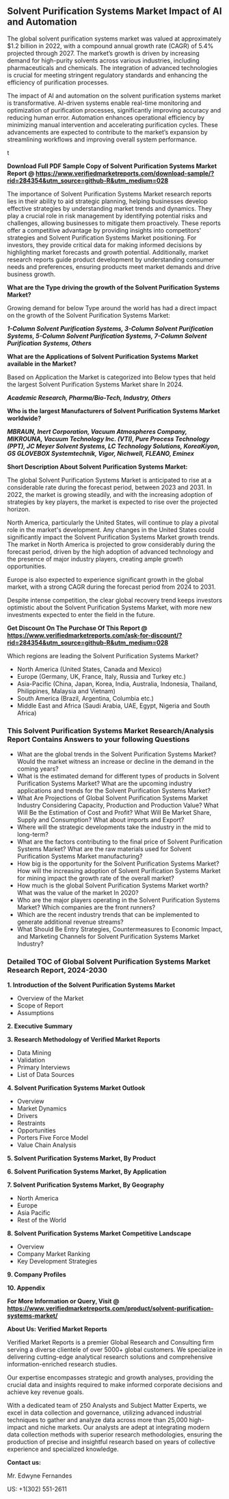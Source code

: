 <h2>Solvent Purification Systems Market Impact of AI and Automation</h2><p>The global solvent purification systems market was valued at approximately $1.2 billion in 2022, with a compound annual growth rate (CAGR) of 5.4% projected through 2027. The market’s growth is driven by increasing demand for high-purity solvents across various industries, including pharmaceuticals and chemicals. The integration of advanced technologies is crucial for meeting stringent regulatory standards and enhancing the efficiency of purification processes.</p><p>The impact of AI and automation on the solvent purification systems market is transformative. AI-driven systems enable real-time monitoring and optimization of purification processes, significantly improving accuracy and reducing human error. Automation enhances operational efficiency by minimizing manual intervention and accelerating purification cycles. These advancements are expected to contribute to the market’s expansion by streamlining workflows and improving overall system performance.</p>t</p><p id="" class=""><strong>Download Full PDF Sample Copy of Solvent Purification Systems Market Report @ <a href="https://www.verifiedmarketreports.com/download-sample/?rid=284354&utm_source=github-R&utm_medium=028" target="_blank">https://www.verifiedmarketreports.com/download-sample/?rid=284354&utm_source=github-R&utm_medium=028</a></strong></p><p>The importance of&nbsp;Solvent Purification Systems Market research reports lies in their ability to aid strategic planning, helping businesses develop effective strategies by understanding market trends and dynamics. They play a crucial role in risk management by identifying potential risks and challenges, allowing businesses to mitigate them proactively. These reports offer a competitive advantage by providing insights into competitors' strategies and Solvent Purification Systems Market positioning. For investors, they provide critical data for making informed decisions by highlighting market forecasts and growth potential. Additionally, market research reports guide product development by understanding consumer needs and preferences, ensuring products meet market demands and drive business growth.</p><p><strong>What are the&nbsp;Type driving the growth of the Solvent Purification Systems Market?</strong></p><p id="" class="">Growing demand for below Type around the world has had a direct impact on the growth of the Solvent Purification Systems Market:</p><em><strong>1-Column Solvent Purification Systems, 3-Column Solvent Purification Systems, 5-Column Solvent Purification Systems, 7-Column Solvent Purification Systems, Others</strong></em></p><strong>What are the&nbsp;Applications&nbsp;of Solvent Purification Systems Market available in the Market?</strong></p><p id="" class="">Based on Application the Market is categorized into Below types that held the largest Solvent Purification Systems Market share In 2024.</p><em><strong>Academic Research, Pharma/Bio-Tech, Industry, Others</strong></em></p><strong>Who is the largest Manufacturers of Solvent Purification Systems Market worldwide?</strong></p><p><em><strong>MBRAUN, Inert Corporation, Vacuum Atmospheres Company, MIKROUNA, Vacuum Technology Inc. (VTI), Pure Process Technology (PPT), JC Meyer Solvent Systems, LC Technology Solutions, KoreaKiyon, GS GLOVEBOX Systemtechnik, Vigor, Nichwell, FLEANO, Eminex</strong></em></p><p id="" class=""><strong>Short Description About Solvent Purification Systems Market:</strong></p><p>The global Solvent Purification Systems Market is anticipated to rise at a considerable rate during the forecast period, between 2023 and 2031. In 2022, the market is growing steadily, and with the increasing adoption of strategies by key players, the market is expected to rise over the projected horizon.</p><p>North America, particularly the United States, will continue to play a pivotal role in the market's development. Any changes in the United States could significantly impact the Solvent Purification Systems Market growth trends. The market in North America is projected to grow considerably during the forecast period, driven by the high adoption of advanced technology and the presence of major industry players, creating ample growth opportunities.</p><p>Europe is also expected to experience significant growth in the global market, with a strong CAGR during the forecast period from 2024 to 2031.</p><p>Despite intense competition, the clear global recovery trend keeps investors optimistic about the Solvent Purification Systems Market, with more new investments expected to enter the field in the future.</p><p id="" class=""><strong>Get Discount On The Purchase Of This Report @ <a href="https://www.verifiedmarketreports.com/ask-for-discount/?rid=284354&utm_source=github-R&utm_medium=028" target="_blank">https://www.verifiedmarketreports.com/ask-for-discount/?rid=284354&utm_source=github-R&utm_medium=028</a></strong></p>Which regions are leading the Solvent Purification Systems Market?</p><ul><li>North America (United States, Canada and Mexico)</li><li>Europe (Germany, UK, France, Italy, Russia and Turkey etc.)</li><li>Asia-Pacific (China, Japan, Korea, India, Australia, Indonesia, Thailand, Philippines, Malaysia and Vietnam)</li><li>South America (Brazil, Argentina, Columbia etc.)</li><li>Middle East and Africa (Saudi Arabia, UAE, Egypt, Nigeria and South Africa)</li></ul><h3 id="" class="">This Solvent Purification Systems Market Research/Analysis Report Contains Answers to your following Questions</h3><ul><li>What are the global trends in the Solvent Purification Systems Market? Would the market witness an increase or decline in the demand in the coming years?</li><li>What is the estimated demand for different types of products in Solvent Purification Systems Market? What are the upcoming industry applications and trends for the Solvent Purification Systems Market?</li><li>What Are Projections of Global Solvent Purification Systems Market Industry Considering Capacity, Production and Production Value? What Will Be the Estimation of Cost and Profit? What Will Be Market Share, Supply and Consumption? What about imports and Export?</li><li>Where will the strategic developments take the industry in the mid to long-term?</li><li>What are the factors contributing to the final price of Solvent Purification Systems Market? What are the raw materials used for Solvent Purification Systems Market manufacturing?</li><li>How big is the opportunity for the Solvent Purification Systems Market? How will the increasing adoption of Solvent Purification Systems Market for mining impact the growth rate of the overall market?</li><li>How much is the global Solvent Purification Systems Market worth? What was the value of the market In 2020?</li><li>Who are the major players operating in the Solvent Purification Systems Market? Which companies are the front runners?</li><li>Which are the recent industry trends that can be implemented to generate additional revenue streams?</li><li>What Should Be Entry Strategies, Countermeasures to Economic Impact, and Marketing Channels for Solvent Purification Systems Market Industry?</li></ul><h3 id="" class="">Detailed TOC of Global Solvent Purification Systems Market Research Report, 2024-2030</h3><p id="" class=""><strong>1. Introduction of the Solvent Purification Systems Market</strong></p><ul><li>Overview of the Market</li><li>Scope of Report</li><li>Assumptions</li></ul><p id="" class=""><strong>2. Executive Summary</strong></p><p id="" class=""><strong>3. Research Methodology of Verified Market Reports</strong></p><ul><li>Data Mining</li><li>Validation</li><li>Primary Interviews</li><li>List of Data Sources</li></ul><p id="" class=""><strong>4. Solvent Purification Systems Market Outlook</strong></p><ul><li>Overview</li><li>Market Dynamics</li><li>Drivers</li><li>Restraints</li><li>Opportunities</li><li>Porters Five Force Model</li><li>Value Chain Analysis</li></ul><p id="" class=""><strong>5. Solvent Purification Systems Market, By Product</strong></p><p id="" class=""><strong>6. Solvent Purification Systems Market, By Application</strong></p><p id="" class=""><strong>7. Solvent Purification Systems Market, By Geography</strong></p><ul><li>North America</li><li>Europe</li><li>Asia Pacific</li><li>Rest of the World</li></ul><p id="" class=""><strong>8. Solvent Purification Systems Market Competitive Landscape</strong></p><ul><li>Overview</li><li>Company Market Ranking</li><li>Key Development Strategies</li></ul><p id="" class=""><strong>9. Company Profiles</strong></p><p id="" class=""><strong>10. Appendix</strong></p><p id="" class=""><strong>For More Information or Query, Visit @ <a href="https://www.verifiedmarketreports.com/product/solvent-purification-systems-market/" target="_blank">https://www.verifiedmarketreports.com/product/solvent-purification-systems-market/</a></strong></p><p id="" class=""><strong>About Us: Verified Market Reports</strong></p><p id="" class="">Verified Market Reports is a premier Global Research and Consulting firm serving a diverse clientele of over 5000+ global customers. We specialize in delivering cutting-edge analytical research solutions and comprehensive information-enriched research studies.</p><p id="" class="">Our expertise encompasses strategic and growth analyses, providing the crucial data and insights required to make informed corporate decisions and achieve key revenue goals.</p><p id="" class="">With a dedicated team of 250 Analysts and Subject Matter Experts, we excel in data collection and governance, utilizing advanced industrial techniques to gather and analyze data across more than 25,000 high-impact and niche markets. Our analysts are adept at integrating modern data collection methods with superior research methodologies, ensuring the production of precise and insightful research based on years of collective experience and specialized knowledge.</p><p id="" class=""><strong>Contact us:</strong></p><p id="" class="">Mr. Edwyne Fernandes</p><p id="" class="">US: +1(302) 551-2611</p>